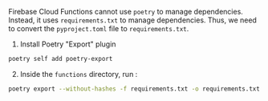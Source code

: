 Firebase Cloud Functions cannot use `poetry` to manage dependencies. Instead, it uses `requirements.txt` to manage dependencies. Thus, we need to convert the `pyproject.toml` file to `requirements.txt`.

1. Install Poetry "Export" plugin
```bash
poetry self add poetry-export
```

2. Inside the `functions` directory, run : 
```bash
poetry export --without-hashes -f requirements.txt -o requirements.txt
```

